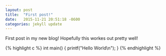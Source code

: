 ```yaml
---
layout: post
title:  "First post!"
date:   2015-11-21 20:51:18 -0600
categories: jekyll update
---
```

First post in my new blog!  Hopefully this workes out pretty well!

{% highlight c %}
int main()
{
    printf("Hello World\n");
}
{% endhighlight %}